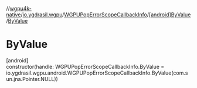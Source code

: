 //[wgpu4k-native](../../../../index.md)/[io.ygdrasil.wgpu](../../index.md)/[WGPUPopErrorScopeCallbackInfo](../index.md)/[[android]ByValue](index.md)/[ByValue](-by-value.md)

# ByValue

[android]\
constructor(handle: WGPUPopErrorScopeCallbackInfo.ByValue = io.ygdrasil.wgpu.android.WGPUPopErrorScopeCallbackInfo.ByValue(com.sun.jna.Pointer.NULL))